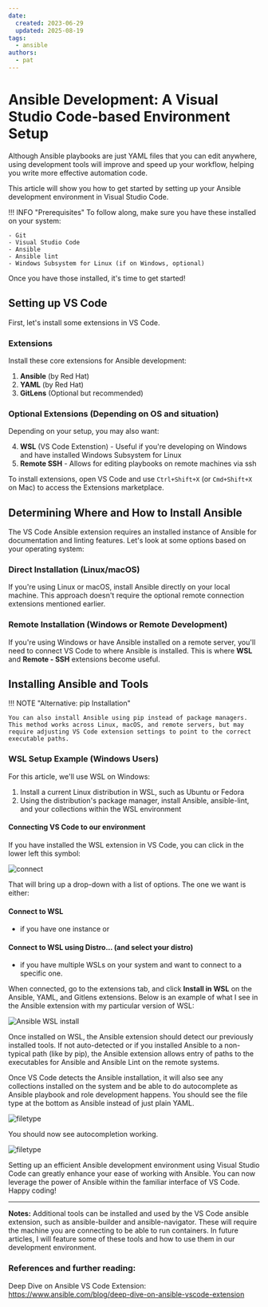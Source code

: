 ```yaml
---
date: 
  created: 2023-06-29
  updated: 2025-08-19
tags:
  - ansible
authors:
  - pat
---
```

# Ansible Development: A Visual Studio Code-based Environment Setup

Although Ansible playbooks are just YAML files that you can edit anywhere, using development tools will improve and speed up your workflow, helping you write more effective automation code.

<!-- more -->
This article will show you how to get started by setting up your Ansible development environment in Visual Studio Code.

!!! INFO "Prerequisites"
    To follow along, make sure you have these installed on your system:

    - Git
    - Visual Studio Code 
    - Ansible 
    - Ansible lint
    - Windows Subsystem for Linux (if on Windows, optional)

Once you have those installed, it's time to get started!

## Setting up VS Code

First, let's install some extensions in VS Code.

### Extensions

Install these core extensions for Ansible development:

1. **Ansible** (by Red Hat)
2. **YAML** (by Red Hat)
3. **GitLens** (Optional but recommended)

### Optional Extensions (Depending on OS and situation)

Depending on your setup, you may also want:

4. **WSL** (VS Code Extenstion) - Useful if you're developing on Windows and have installed Windows Subsystem for Linux
5. **Remote SSH** - Allows for editing playbooks on remote machines via ssh

To install extensions, open VS Code and use `Ctrl+Shift+X` (or `Cmd+Shift+X` on Mac) to access the Extensions marketplace.

## Determining Where and How to Install Ansible

The VS Code Ansible extension requires an installed instance of Ansible for documentation and linting features. Let's look at some options based on your operating system:

### Direct Installation (Linux/macOS)
If you're using Linux or macOS, install Ansible directly on your local machine. This approach doesn't require the optional remote connection extensions mentioned earlier.

### Remote Installation (Windows or Remote Development)
If you're using Windows or have Ansible installed on a remote server, you'll need to connect VS Code to where Ansible is installed. This is where **WSL** and **Remote - SSH** extensions become useful.

## Installing Ansible and Tools

!!! NOTE "Alternative: pip Installation"

    You can also install Ansible using pip instead of package managers. This method works across Linux, macOS, and remote servers, but may require adjusting VS Code extension settings to point to the correct executable paths.

### WSL Setup Example (Windows Users)

For this article, we'll use WSL on Windows:

1. Install a current Linux distribution in WSL, such as Ubuntu or Fedora
2. Using the distribution's package manager, install Ansible, ansible-lint, and your collections within the WSL environment

#### Connecting VS Code to our environment
If you have installed the WSL extension in VS Code, you can click in the lower left this symbol:

![connect](/assets/images/vsc_remote_connect.png)

That will bring up a drop-down with a list of options. The one we want is either:
#### Connect to WSL  
- if you have one instance or
#### Connect to WSL using Distro... (and select your distro)
- if you have multiple WSLs on your system and want to connect to a specific one.

When connected, go to the extensions tab, and click **Install in WSL** on the Ansible, YAML, and Gitlens extensions. Below is an example of what I see in the Ansible extension with my particular version of WSL:

![Ansible WSL install](/assets/images/vsc_extension_install.png)

Once installed on WSL, the Ansible extension should detect our previously installed tools. If not auto-detected or if you installed Ansible to a non-typical path (like by pip), the Ansible extension allows entry of paths to the executables for Ansible and Ansible Lint on the remote systems. 

Once VS Code detects the Ansible installation, it will also see any collections installed on the system and be able to do autocomplete as Ansible playbook and role development happens. You should see the file type at the bottom as Ansible instead of just plain YAML. 

![filetype](/assets/images/ansible_filetype.png)

You should now see autocompletion working.

![filetype](/assets/images/ansible_intellisense.png)

Setting up an efficient Ansible development environment using Visual Studio Code can greatly enhance your ease of working with Ansible. You can now leverage the power of Ansible within the familiar interface of VS Code. Happy coding!

---

**Notes:**
Additional tools can be installed and used by the VS Code ansible extension, such as ansible-builder and ansible-navigator. These will require the machine you are connecting to be able to run containers. In future articles, I will feature some of these tools and how to use them in our development environment.

### References and further reading:

Deep Dive on Ansible VS Code Extension:  
<https://www.ansible.com/blog/deep-dive-on-ansible-vscode-extension>


